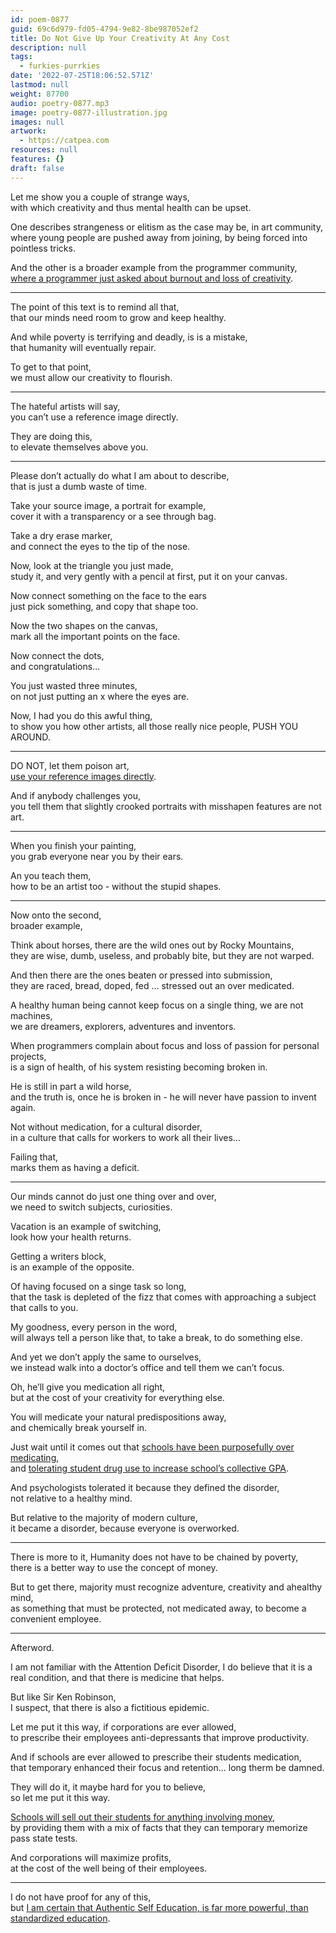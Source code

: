 ```yaml
---
id: poem-0877
guid: 69c6d979-fd05-4794-9e82-8be987052ef2
title: Do Not Give Up Your Creativity At Any Cost
description: null
tags:
  - furkies-purrkies
date: '2022-07-25T18:06:52.571Z'
lastmod: null
weight: 87700
audio: poetry-0877.mp3
image: poetry-0877-illustration.jpg
images: null
artwork:
  - https://catpea.com
resources: null
features: {}
draft: false
---
```


Let me show you a couple of strange ways,\
with which creativity and thus mental health can be upset.

One describes strangeness or elitism as the case may be, in art community,\
where young people are pushed away from joining, by being forced into pointless tricks.

And the other is a broader example from the programmer community,\
[where a programmer just asked about burnout and loss of creativity](https://news.ycombinator.com/item?id=32226910).

---

The point of this text is to remind all that,\
that our minds need room to grow and keep healthy.

And while poverty is terrifying and deadly, is is a mistake,\
that humanity will eventually repair.

To get to that point,\
we must allow our creativity to flourish.

---

The hateful artists will say,\
you can’t use a reference image directly.

They are doing this,\
to elevate themselves above you.

---

Please don’t actually do what I am about to describe,\
that is just a dumb waste of time.

Take your source image, a portrait for example,\
cover it with a transparency or a see through bag.

Take a dry erase marker,\
and connect the eyes to the tip of the nose.

Now, look at the triangle you just made,\
study it, and very gently with a pencil at first, put it on your canvas.

Now connect something on the face to the ears\
just pick something, and copy that shape too.

Now the two shapes on the canvas,\
mark all the important points on the face.

Now connect the dots,\
and congratulations...

You just wasted three minutes,\
on not just putting an x where the eyes are.

Now, I had you do this awful thing,\
to show you how other artists, all those really nice people, PUSH YOU AROUND.

---

DO NOT, let them poison art,\
[use your reference images directly](https://www.youtube.com/watch?v=0fEMJp70tGU).

And if anybody challenges you,\
you tell them that slightly crooked portraits with misshapen features are not art.

---

When you finish your painting,\
you grab everyone near you by their ears.

An you teach them,\
how to be an artist too - without the stupid shapes.

---

Now onto the second,\
broader example,

Think about horses, there are the wild ones out by Rocky Mountains,\
they are wise, dumb, useless, and probably bite, but they are not warped.

And then there are the ones beaten or pressed into submission,\
they are raced, bread, doped, fed ... stressed out an over medicated.

A healthy human being cannot keep focus on a single thing, we are not machines,\
we are dreamers, explorers, adventures and inventors.

When programmers complain about focus and loss of passion for personal projects,\
is a sign of health, of his system resisting becoming broken in.

He is still in part a wild horse,\
and the truth is, once he is broken in - he will never have passion to invent again.

Not without medication, for a cultural disorder,\
in a culture that calls for workers to work all their lives...

Failing that,\
marks them as having a deficit.

---

Our minds cannot do just one thing over and over,\
we need to switch subjects, curiosities.

Vacation is an example of switching,\
look how your health returns.

Getting a writers block,\
is an example of the opposite.

Of having focused on a singe task so long,\
that the task is depleted of the fizz that comes with approaching a subject that calls to you.

My goodness, every person in the word,\
will always tell a person like that, to take a break, to do something else.

And yet we don’t apply the same to ourselves,\
we instead walk into a doctor’s office and tell them we can’t focus.

Oh, he’ll give you medication all right,\
but at the cost of your creativity for everything else.

You will medicate your natural predispositions away,\
and chemically break yourself in.

Just wait until it comes out that [schools have been purposefully over medicating](https://www.youtube.com/watch?v=HInN7t4Zl04),\
and [tolerating student drug use to increase school’s collective GPA](https://www.youtube.com/watch?v=VqWnumbraI4).

And psychologists tolerated it because they defined the disorder,\
not relative to a healthy mind.

But relative to the majority of modern culture,\
it became a disorder, because everyone is overworked.

---

There is more to it, Humanity does not have to be chained by poverty,\
there is a better way to use the concept of money.

But to get there, majority must recognize adventure, creativity and ahealthy mind,\
as something that must be protected, not medicated away, to become a convenient employee.

---

Afterword.

I am not familiar with the Attention Deficit Disorder, I do believe that it is a real condition, and that there is medicine that helps.

But like Sir Ken Robinson,\
I suspect, that there is also a fictitious epidemic.

Let me put it this way, if corporations are ever allowed,\
to prescribe their employees anti-depressants that improve productivity.

And if schools are ever allowed to prescribe their students medication,\
that temporary enhanced their focus and retention... long therm be damned.

They will do it, it maybe hard for you to believe,\
so let me put it this way.

[Schools will sell out their students for anything involving money](https://slate.com/business/2022/07/college-financial-aid-sham.html),\
by providing them with a mix of facts that they can temporary memorize pass state tests.

And corporations will maximize profits,\
at the cost of the well being of their employees.

---

I do not have proof for any of this,\
but [I am certain that Authentic Self Education, is far more powerful, than standardized education](https://www.youtube.com/watch?v=sxyKNMrhEvY).
